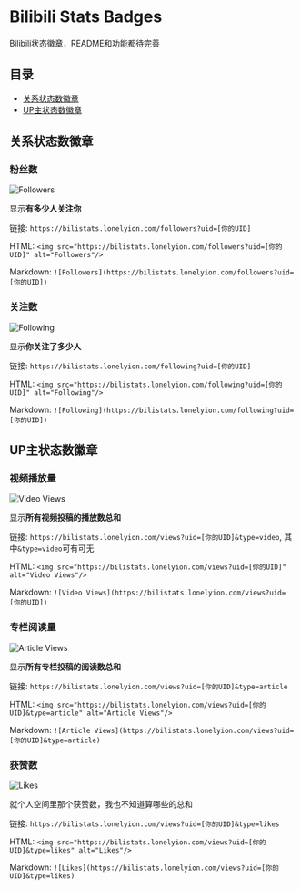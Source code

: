 # Bilibili Stats Badges

Bilibili状态徽章，README和功能都待完善

## 目录

+ [关系状态数徽章](#关系状态数徽章)
+ [UP主状态数徽章](#UP主状态数徽章)

## 关系状态数徽章

### 粉丝数

![Followers](https://bilistats.lonelyion.com/followers?uid=7564991)

显示**有多少人关注你**

链接: `https://bilistats.lonelyion.com/followers?uid=[你的UID]`

HTML: `<img src="https://bilistats.lonelyion.com/followers?uid=[你的UID]" alt="Followers"/>`

Markdown: `![Followers](https://bilistats.lonelyion.com/followers?uid=[你的UID])`

### 关注数

![Following](https://bilistats.lonelyion.com/following?uid=7564991)

显示**你关注了多少人**

链接: `https://bilistats.lonelyion.com/following?uid=[你的UID]`

HTML: `<img src="https://bilistats.lonelyion.com/following?uid=[你的UID]" alt="Following"/>`

Markdown: `![Following](https://bilistats.lonelyion.com/following?uid=[你的UID])`

## UP主状态数徽章

### 视频播放量

![Video Views](https://bilistats.lonelyion.com/views?uid=7564991)

显示**所有视频投稿的播放数总和**

链接: `https://bilistats.lonelyion.com/views?uid=[你的UID]&type=video`, 其中`&type=video`可有可无

HTML: `<img src="https://bilistats.lonelyion.com/views?uid=[你的UID]" alt="Video Views"/>`

Markdown: `![Video Views](https://bilistats.lonelyion.com/views?uid=[你的UID])`

### 专栏阅读量

![Article Views](https://bilistats.lonelyion.com/views?uid=7564991&type=article)

显示**所有专栏投稿的阅读数总和**

链接: `https://bilistats.lonelyion.com/views?uid=[你的UID]&type=article`

HTML: `<img src="https://bilistats.lonelyion.com/views?uid=[你的UID]&type=article" alt="Article Views"/>`

Markdown: `![Article Views](https://bilistats.lonelyion.com/views?uid=[你的UID]&type=article)`

### 获赞数

![Likes](https://bilistats.lonelyion.com/views?uid=7564991&type=likes)

就个人空间里那个获赞数，我也不知道算哪些的总和

链接: `https://bilistats.lonelyion.com/views?uid=[你的UID]&type=likes`

HTML: `<img src="https://bilistats.lonelyion.com/views?uid=[你的UID]&type=likes" alt="Likes"/>`

Markdown: `![Likes](https://bilistats.lonelyion.com/views?uid=[你的UID]&type=likes)`
